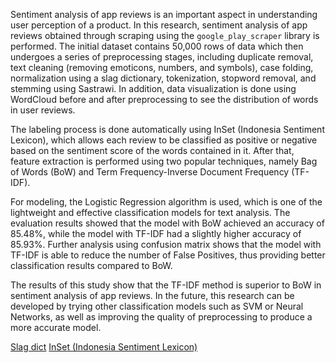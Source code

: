 Sentiment analysis of app reviews is an important aspect in understanding user perception of a product. In this research, sentiment analysis of app reviews obtained through scraping using the `google_play_scraper` library is performed. The initial dataset contains 50,000 rows of data which then undergoes a series of preprocessing stages, including duplicate removal, text cleaning (removing emoticons, numbers, and symbols), case folding, normalization using a slag dictionary, tokenization, stopword removal, and stemming using Sastrawi. In addition, data visualization is done using WordCloud before and after preprocessing to see the distribution of words in user reviews.

The labeling process is done automatically using InSet (Indonesia Sentiment Lexicon), which allows each review to be classified as positive or negative based on the sentiment score of the words contained in it. After that, feature extraction is performed using two popular techniques, namely Bag of Words (BoW) and Term Frequency-Inverse Document Frequency (TF-IDF).

For modeling, the Logistic Regression algorithm is used, which is one of the lightweight and effective classification models for text analysis. The evaluation results showed that the model with BoW achieved an accuracy of 85.48%, while the model with TF-IDF had a slightly higher accuracy of 85.93%. Further analysis using confusion matrix shows that the model with TF-IDF is able to reduce the number of False Positives, thus providing better classification results compared to BoW.

The results of this study show that the TF-IDF method is superior to BoW in sentiment analysis of app reviews. In the future, this research can be developed by trying other classification models such as SVM or Neural Networks, as well as improving the quality of preprocessing to produce a more accurate model.

[Slag dict](https://www.kaggle.com/datasets/fornigulo/kamus-slag)
[InSet (Indonesia Sentiment Lexicon)](https://github.com/fajri91/InSet)
